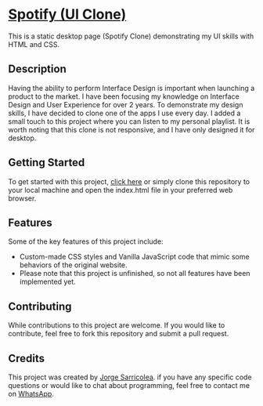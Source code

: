 # [Spotify (UI Clone)](https://jorgesarricolea.com/spotify-ui-clon)
This is a static desktop page (Spotify Clone) demonstrating my UI skills with HTML and CSS.

## Description
Having the ability to perform Interface Design is important when launching a product to the market. I have been focusing my knowledge on Interface Design and User Experience for over 2 years. To demonstrate my design skills, I have decided to clone one of the apps I use every day. I added a small touch to this project where you can listen to my personal playlist. It is worth noting that this clone is not responsive, and I have only designed it for desktop.

## Getting Started
To get started with this project, [click here](https://jorgesarricolea.com/spotify-ui-clon) or simply clone this repository to your local machine and open the index.html file in your preferred web browser.

## Features
Some of the key features of this project include:

- Custom-made CSS styles and Vanilla JavaScript code that mimic some behaviors of the original website.
- Please note that this project is unfinished, so not all features have been implemented yet.

## Contributing
While contributions to this project are welcome. If you would like to contribute, feel free to fork this repository and submit a pull request.

## Credits
This project was created by [Jorge Sarricolea](https://jorgesarricolea.com). if you have any specific code questions or would like to chat about programming, feel free to contact me on [WhatsApp](https://wa.me/529381095593).
